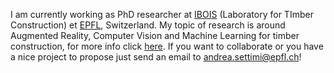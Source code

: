 I am currently working as PhD researcher at [IBOIS](https://www.epfl.ch/labs/ibois/research/) (Laboratory for TImber Construction) et [EPFL](https://www.epfl.ch/en/), Switzerland. My topic of research is around Augmented Reality, Computer Vision and Machine Learning for timber construction, for more info click [here](https://www.epfl.ch/labs/ibois/augmented-carpentry/). If you want to collaborate or you have a nice project to propose just send an email to [andrea.settimi@epfl.ch](andrea.settimi@epfl.ch)!

